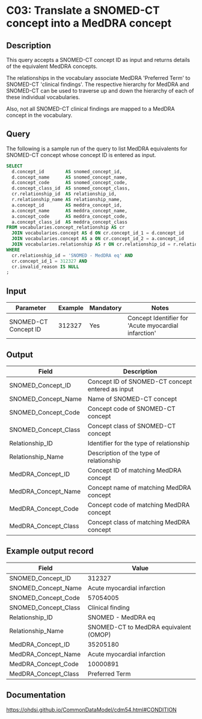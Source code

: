 <!---
Group:condition
Name:C03 Translate a SNOMED-CT concept into a MedDRA concept
Author: Alberto Labarga
CDM Version: 5.4
-->

# C03: Translate a SNOMED-CT concept into a MedDRA concept

## Description
This query accepts a SNOMED-CT concept ID as input and returns details of the equivalent MedDRA concepts.

The relationships in the vocabulary associate MedDRA 'Preferred Term' to SNOMED-CT 'clinical findings'. The respective hierarchy for MedDRA and SNOMED-CT can be used to traverse up and down the hierarchy of each of these individual vocabularies.

Also, not all SNOMED-CT clinical findings are mapped to a MedDRA concept in the vocabulary.

## Query
The following is a sample run of the query to list MedDRA equivalents for SNOMED-CT concept whose concept ID is entered as input.

```sql
SELECT
  d.concept_id        AS snomed_concept_id,
  d.concept_name      AS snomed_concept_name,
  d.concept_code      AS snomed_concept_code,
  d.concept_class_id  AS snomed_concept_class,
  cr.relationship_id  AS relationship_id,
  r.relationship_name AS relationship_name,
  a.concept_id        AS meddra_concept_id,
  a.concept_name      AS meddra_concept_name,
  a.concept_code      AS meddra_concept_code,
  a.concept_class_id  AS meddra_concept_class
FROM vocabularies.concept_relationship AS cr
  JOIN vocabularies.concept AS d ON cr.concept_id_1 = d.concept_id
  JOIN vocabularies.concept AS a ON cr.concept_id_2 = a.concept_id
  JOIN vocabularies.relationship AS r ON cr.relationship_id = r.relationship_id
WHERE
  cr.relationship_id = 'SNOMED - MedDRA eq' AND
  cr.concept_id_1 = 312327 AND
  cr.invalid_reason IS NULL
;
```

## Input

|  Parameter |  Example |  Mandatory |  Notes |
| --- | --- | --- | --- |
|  SNOMED-CT Concept ID |  312327 |  Yes | Concept Identifier for 'Acute myocardial infarction' |

## Output

|  Field |  Description |
| --- | --- |
|  SNOMED_Concept_ID |  Concept ID of SNOMED-CT concept entered as input |
|  SNOMED_Concept_Name |  Name of SNOMED-CT concept |
|  SNOMED_Concept_Code |  Concept code of SNOMED-CT concept |
|  SNOMED_Concept_Class |  Concept class of SNOMED-CT concept |
|  Relationship_ID |  Identifier for the type of relationship |
|  Relationship_Name |  Description of the type of relationship |
|  MedDRA_Concept_ID |  Concept ID of matching MedDRA concept |
|  MedDRA_Concept_Name |  Concept name of matching MedDRA concept |
|  MedDRA_Concept_Code |  Concept code of matching MedDRA concept |
|  MedDRA_Concept_Class |  Concept class of matching MedDRA concept |

## Example output record

|  Field |  Value |
| --- | --- |
|  SNOMED_Concept_ID |  312327 |
|  SNOMED_Concept_Name |  Acute myocardial infarction |
|  SNOMED_Concept_Code |  57054005 |
|  SNOMED_Concept_Class |  Clinical finding |
|  Relationship_ID |  SNOMED - MedDRA eq |
|  Relationship_Name |  SNOMED-CT to MedDRA equivalent (OMOP) |
|  MedDRA_Concept_ID |  35205180 |
|  MedDRA_Concept_Name |  Acute myocardial infarction |
|  MedDRA_Concept_Code |  10000891 |
|  MedDRA_Concept_Class |  Preferred Term |

## Documentation
https://ohdsi.github.io/CommonDataModel/cdm54.html#CONDITION
